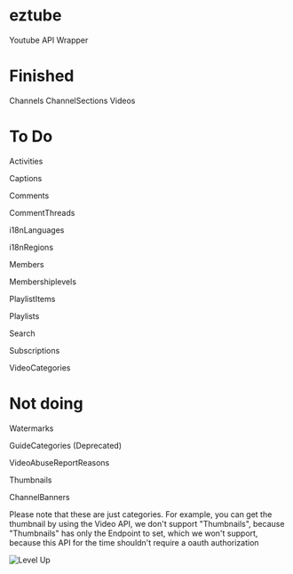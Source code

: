 # eztube
Youtube API Wrapper

# Finished
Channels
ChannelSections
Videos

# To Do
Activities

Captions

Comments

CommentThreads

i18nLanguages

i18nRegions

Members

Membershiplevels

PlaylistItems

Playlists

Search

Subscriptions

VideoCategories

# Not doing
Watermarks

GuideCategories (Deprecated)

VideoAbuseReportReasons

Thumbnails

ChannelBanners

Please note that these are just categories. For example, you can get the thumbnail by using the Video API, we don't support "Thumbnails", because "Thumbnails" has only the Endpoint to set, which we won't support, because this API for the time shouldn't require a oauth authorization

![Level Up](https://cdn.discordapp.com/attachments/930538143789224036/933365567509913610/unknown.png)
